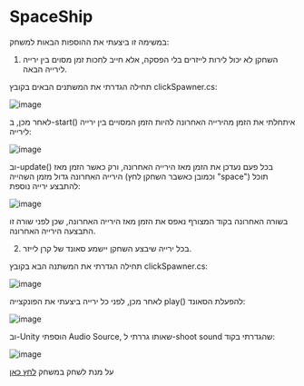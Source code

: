 # SpaceShip
במשימה זו ביצעתי את ההוספות הבאות למשחק:

1.  השחקן לא יכול לירות לייזרים בלי הפסקה, אלא חייב לחכות זמן מסוים בין ירייה 
לירייה הבאה.

תחילה הגדרתי את המשתנים הבאים בקובץ clickSpawner.cs:

![image](https://github.com/AdiNahmias/SpaceShip/assets/118722490/6fc44e48-db32-421c-aa37-6c2c175004f4)

לאחר מכן, ב-start() איתחלתי את הזמן מהירייה האחרונה להיות הזמן המסויים בין ירייה לירייה:

![image](https://github.com/AdiNahmias/SpaceShip/assets/118722490/e9b9ebcf-7370-42a9-b2a2-b2fa08b015e8)

וב-update() בכל פעם נעדכן את הזמן מאז הירייה האחרונה, ורק כאשר הזמן מאז הירייה האחרונה גדול מזמן השהייה (וכמובן כאשבר השחקן לחץ "space") תוכל להתבצע ירייה נוספת:

![image](https://github.com/AdiNahmias/SpaceShip/assets/118722490/23366e89-df16-4db5-8ecf-b9693dff8588)

בשורה האחרונה בקוד המצורף נאפס את הזמן מאז הירייה האחרונה, שכן לפני שורה זו התבצעה הירייה האחרונה.

2. בכל ירייה שיבצע השחקן יישמע סאונד של קרן לייזר.

תחילה הגדרתי את המשתנה הבא בקובץ clickSpawner.cs:

![image](https://github.com/AdiNahmias/SpaceShip/assets/118722490/6c3ce006-c924-4d8c-8cc3-329a14664c18)

לאחר מכן, לפני כל ירייה ביצעתי את הפונקצייה play() להפעלת הסאונד:

![image](https://github.com/AdiNahmias/SpaceShip/assets/118722490/5862eac5-0ff5-4aee-82d2-f44d3797d9fc)

וב-Unity הוספתי Audio Source, שאותו גררתי ל-shoot sound שהגדרתי בקוד:

![image](https://github.com/AdiNahmias/SpaceShip/assets/118722490/e15bcad3-029b-43f6-9f27-59cbbb429498)



על מנת לשחק במשחק [לחץ כאן](https://adinahmias.itch.io)
